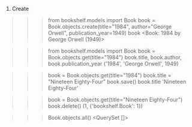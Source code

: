 1. Create
>>> from bookshelf.models import Book
>>> book = Book.objects.create(title="1984", author="George Orwell", publication_year=1949)
>>> book
<Book: 1984 by George Orwell (1949)>

>>> from bookshelf.models import Book
>>> book = Book.objects.get(title="1984")
>>> book.title, book.author, book.publication_year
('1984', 'George Orwell', 1949)

>>> book = Book.objects.get(title="1984")
>>> book.title = "Nineteen Eighty-Four"
>>> book.save()
>>> book.title
'Nineteen Eighty-Four'

>>> book = Book.objects.get(title="Nineteen Eighty-Four")
>>> book.delete()
(1, {'bookshelf.Book': 1})

>>> Book.objects.all()
<QuerySet []>
